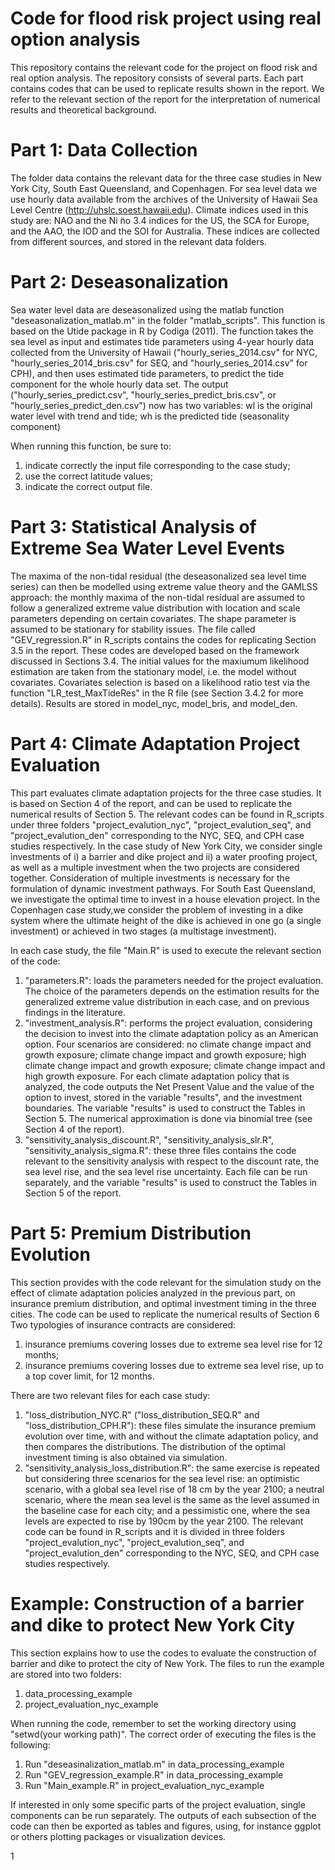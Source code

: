  # Code for flood risk project using real option analysis

 This repository contains the relevant code for the project on flood risk and real option analysis. The repository consists of several parts. Each part contains codes that can be used to replicate results shown in the report. We refer to the relevant section of the report for the interpretation of numerical results and theoretical background.

 # Part 1: Data Collection
 The folder data contains the relevant data for the three case studies in New York City, South East Queensland, and Copenhagen. For sea level data we use hourly data available from the archives of the University of Hawaii Sea Level Centre (http://uhslc.soest.hawaii.edu). Climate indices used in this study are:  NAO and the Ni ̃no 3.4 indices for the US, the SCA for Europe, and  the AAO, the IOD and the SOI for Australia. These indices are collected from different sources, and stored in the relevant data folders.

 # Part 2: Deseasonalization

  Sea water level data are deseasonalized using the matlab function "deseasonalization_matlab.m" in the folder "matlab_scripts". This function is based on the Utide package in R by Codiga (2011). The function takes the sea level as input and estimates tide parameters using 4-year hourly data collected from the University of Hawaii ("hourly_series_2014.csv" for NYC, "hourly_series_2014_bris.csv" for SEQ, and "hourly_series_2014.csv" for CPH), and then uses estimated tide parameters, to predict the tide component for the whole hourly data set. The output ("hourly_series_predict.csv", "hourly_series_predict_bris.csv", or "hourly_series_predict_den.csv") now has two variables: wl is the original water level with trend and tide; wh is the predicted tide (seasonality component)

  When running this function, be sure to:
  1. indicate correctly the input file corresponding to the case study;
  2. use the correct latitude values;
  3. indicate the correct output file.

  # Part 3: Statistical Analysis of Extreme Sea Water Level Events
  The maxima of the non-tidal residual (the deseasonalized sea level time series) can then be modelled using extreme value theory and the GAMLSS approach: the monthly maxima of the non-tidal residual are assumed to follow a generalized extreme value distribution with location and scale parameters depending on certain covariates. The shape parameter is assumed to be stationary for stability issues. The file called "GEV_regression.R" in R_scripts contains the codes for replicating Section 3.5 in the report. These codes are developed based on the framework discussed in Sections 3.4. The initial values for the maxiumum likelihood estimation are taken from the stationary model, i.e. the model without covariates. Covariates selection is based on a likelihood ratio test via the function "LR_test_MaxTideRes" in the R file (see Section 3.4.2 for more details). Results are stored in model_nyc, model_bris, and model_den. 

  # Part 4: Climate Adaptation Project Evaluation
  This part evaluates climate adaptation projects for the three case studies. It is based on Section 4 of the report, and can be used to replicate the numerical results of Section 5. The relevant codes can be found in R_scripts under three folders "project_evalution_nyc", "project_evalution_seq", and "project_evalution_den" corresponding to the NYC, SEQ, and CPH case studies respectively. In the case study of New York City, we consider single investments of i) a barrier and dike project and ii) a water proofing project, as well as a multiple investment when the two projects are considered together. Consideration of multiple investments is necessary for the formulation of dynamic investment pathways. For South East Queensland, we investigate the optimal time to invest in a house elevation project. In the Copenhagen case study,we consider the problem of investing in a dike system where the ultimate height of the dike is achieved in one go (a single investment) or achieved in two stages (a multistage investment).

  In each case study, the file "Main.R" is used to execute the relevant section of the code:
  1. "parameters.R": loads the parameters needed for the project evaluation. The choice of the parameters depends on the estimation results for the generalized extreme value distribution in each case, and on previous findings in the literature.
  2. "investment_analysis.R": performs the project evaluation, considering the decision to invest into the climate adaptation policy as an American option. Four scenarios are considered: no climate change impact and growth exposure; climate change impact and growth exposure; high climate change impact and growth exposure; climate change impact and high growth exposure. For each climate adaptation policy that is analyzed, the code outputs the Net Present Value and the value of the option to invest, stored in the variable "results", and the investment boundaries. The variable "results" is used to construct the Tables in Section 5. The numerical approximation is done via binomial tree (see Section 4 of the report). 
  3. "sensitivity_analysis_discount.R", "sensitivity_analysis_slr.R", "sensitivity_analysis_sigma.R": these three files contains the code relevant to the sensitivity analysis with respect to the discount rate, the sea level rise, and the sea level rise uncertainty. Each file can be run separately, and the variable "results" is used to construct the Tables in Section 5 of the report.

  # Part 5: Premium Distribution Evolution

  This section provides with the code relevant for the simulation study on the effect of climate adaptation
  policies analyzed in the previous part, on insurance premium distribution, and optimal investment timing in the three
  cities. The code can be used to replicate the numerical results of Section 6 Two typologies of insurance contracts are considered:
  1. insurance premiums covering losses due to extreme sea level rise for 12 months;
  2. insurance premiums covering losses due to extreme sea level rise, up to a top cover limit, for 12 months.

  There are two relevant files for each case study:

  1. "loss_distribution_NYC.R" ("loss_distribution_SEQ.R" and "loss_distribution_CPH.R"): these files simulate the insurance premium evolution over time, with and without the climate adaptation policy, and then compares the distributions. The distribution of the optimal investment timing is also obtained via simulation.
  2. "sensitivity_analysis_loss_distribution.R": the same exercise is repeated but considering three scenarios for the sea level rise: an optimistic scenario, with a global sea level rise of 18 cm by the year 2100; a neutral scenario, where the mean sea level is the same as the level assumed in the baseline case for each city; and a pessimistic one, where the sea levels are expected to rise by 190cm by the year 2100. The relevant code can be found in R_scripts and it is divided in three folders "project_evalution_nyc", "project_evalution_seq", and "project_evalution_den" corresponding to the NYC, SEQ, and CPH case studies respectively.

  # Example: Construction of a barrier and dike to protect New York City
  This section explains how to use the codes to evaluate the construction of barrier and dike to protect the city of New York. The files to run the example are stored into two folders:
  1. data_processing_example
  2. project_evaluation_nyc_example

  When running the code, remember to set the working directory using "setwd(your working path)". The correct order of executing the files is the following:
  1. Run "deseasinalization_matlab.m" in data_processing_example
  2. Run "GEV_regression_example.R" in data_processing_example
  3. Run "Main_example.R" in project_evaluation_nyc_example

  If interested in only some specific parts of the project evaluation, single components can be run separately. The outputs of each subsection of the code can then be exported as tables and figures, using, for instance ggplot or others plotting packages or visualization devices.

  1



  
 



  






